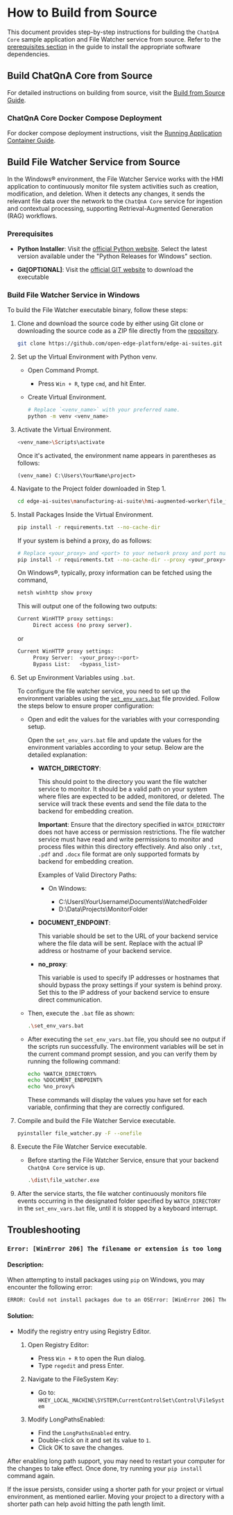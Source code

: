 # How to Build from Source

This document provides step-by-step instructions for building the `ChatQnA Core` sample application and File Watcher service from source. Refer to the [prerequisites section](./get-started.md/#prerequisites) in the guide to install the appropriate software dependencies.

## Build ChatQnA Core from Source

For detailed instructions on building from source, visit the [Build from Source Guide](https://github.com/open-edge-platform/edge-ai-libraries/blob/main/sample-applications/chat-question-and-answer-core/docs/user-guide/build-from-source.md).

### ChatQnA Core Docker Compose Deployment

For docker compose deployment instructions, visit the [Running Application Container Guide](https://github.com/open-edge-platform/edge-ai-libraries/blob/main/sample-applications/chat-question-and-answer-core/docs/user-guide/build-from-source.md#running-the-application-container).


## Build File Watcher Service from Source

In the Windows® environment, the File Watcher Service works with the HMI application to continuously monitor file system activities such as creation, modification, and deletion. When it detects any changes, it sends the relevant file data over the network to the `ChatQnA Core` service for ingestion and contextual processing, supporting Retrieval-Augmented Generation (RAG) workflows.

### Prerequisites

- **Python Installer**: Visit the [official Python website](https://www.python.org/downloads/windows/). Select the latest version available under the "Python Releases for Windows" section.

- **Git[OPTIONAL]**: Visit the [official GIT website](https://git-scm.com/download/win) to download the executable

### Build File Watcher Service in Windows

To build the File Watcher executable binary, follow these steps:

1. Clone and download the source code by either using Git clone or downloading the source code as a ZIP file directly from the [repository](https://github.com/open-edge-platform/edge-ai-suites).
   ```bash
   git clone https://github.com/open-edge-platform/edge-ai-suites.git edge-ai-suites -b release-1.2.0
   ```

2. Set up the Virtual Environment with Python venv.

   - Open Command Prompt.

        - Press `Win + R`, type `cmd`, and hit Enter.

   - Create Virtual Environment.

     ```sh
     # Replace `<venv_name>` with your preferred name.
     python -m venv <venv_name>
     ```

3. Activate the Virtual Environment.

   ```sh
   <venv_name>\Scripts\activate
   ```

   Once it's activated, the environment name appears in parentheses as follows:

   ```
   (venv_name) C:\Users\YourName\project>
   ```

4. Navigate to the Project folder downloaded in Step 1.

   ```sh
   cd edge-ai-suites\manufacturing-ai-suite\hmi-augmented-worker\file_watcher
   ```

5. Install Packages Inside the Virtual Environment.

   ```sh
   pip install -r requirements.txt --no-cache-dir
   ```

   If your system is behind a proxy, do as follows:

   ```sh
   # Replace <your_proxy> and <port> to your network proxy and port number
   pip install -r requirements.txt --no-cache-dir --proxy <your_proxy>:<port>
   ```
   On Windows®, typically, proxy information can be fetched using the command,
   ```sh
   netsh winhttp show proxy
   ```
   This will output one of the following two outputs:
   ```sh
   Current WinHTTP proxy settings:
        Direct access (no proxy server).
   ```
   or
   ```sh
   Current WinHTTP proxy settings:
        Proxy Server:  <your_proxy>:<port>
        Bypass List:   <bypass_list>
   ```

6. Set up Environment Variables using `.bat`.

   To configure the file watcher service, you need to set up the environment variables using the [`set_env_vars.bat`](../../file_watcher/set_env_vars.bat) file provided. Follow the steps below to ensure proper configuration:

   - Open and edit the values for the variables with your corresponding setup.

     Open the `set_env_vars.bat` file and update the values for the environment variables according to your setup. Below are the detailed explanation:

     - **WATCH_DIRECTORY**:

       This should point to the directory you want the file watcher service to monitor. It should be a valid path on your system where files are expected to be added, monitored, or deleted. The service will track these events and send the file data to the backend for embedding creation.

       **Important**: Ensure that the directory specified in `WATCH_DIRECTORY` does not have access or permission restrictions. The file watcher service must have read and write permissions to monitor and process files within this directory effectively. And also only `.txt`, `.pdf` and `.docx` file format are only supported formats by backend for embedding creation.

       Examples of Valid Directory Paths:

       - On Windows:

         - C:\Users\YourUsername\Documents\WatchedFolder
         - D:\Data\Projects\MonitorFolder

     - **DOCUMENT_ENDPOINT**:

       This variable should be set to the URL of your backend service where the file data will be sent. Replace <your-backend-service-ip> with the actual IP address or hostname of your backend service.

     - **no_proxy**:

       This variable is used to specify IP addresses or hostnames that should bypass the proxy settings if your system is behind proxy. Set this to the IP address of your backend service to ensure direct communication.

   - Then, execute the `.bat` file as shown:

     ```sh
     .\set_env_vars.bat
     ```

   - After executing the `set_env_vars.bat` file, you should see no output if the scripts run successfully. The environment variables will be set in the current command prompt session, and you can verify them by running the following command:

     ```sh
     echo %WATCH_DIRECTORY%
     echo %DOCUMENT_ENDPOINT%
     echo %no_proxy%
     ```

     These commands will display the values you have set for each variable, confirming that they are correctly configured.

7. Compile and build the File Watcher Service executable.

   ```sh
   pyinstaller file_watcher.py -F --onefile
   ```

8. Execute the File Watcher Service executable.

   - Before starting the File Watcher Service, ensure that your backend `ChatQnA Core` service is up.

     ```sh
     .\dist\file_watcher.exe
     ```

9. After the service starts, the file watcher continuously monitors file events occurring in the designated folder specified by `WATCH_DIRECTORY` in the `set_env_vars.bat` file, until it is stopped by a keyboard interrupt.

## Troubleshooting

### `Error: [WinError 206] The filename or extension is too long`

#### Description:

When attempting to install packages using `pip` on Windows, you may encounter the following error:

```sh
ERROR: Could not install packages due to an OSError: [WinError 206] The filename or extension is too long: "...
```

#### Solution:

- Modify the registry entry using Registry Editor.

  1. Open Registry Editor:

     - Press `Win + R` to open the Run dialog.
     - Type `regedit` and press Enter.

  2. Navigate to the FileSystem Key:

     - Go to: `HKEY_LOCAL_MACHINE\SYSTEM\CurrentControlSet\Control\FileSystem`

  3. Modify LongPathsEnabled:

     - Find the `LongPathsEnabled` entry.
     - Double-click on it and set its value to `1`.
     - Click OK to save the changes.

After enabling long path support, you may need to restart your computer for the changes to take effect. Once done, try running your `pip install` command again.

If the issue persists, consider using a shorter path for your project or virtual environment, as mentioned earlier. Moving your project to a directory with a shorter path can help avoid hitting the path length limit.
